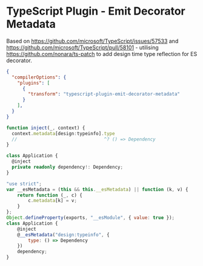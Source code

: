# TypeScript Plugin - Emit Decorator Metadata

Based on https://github.com/microsoft/TypeScript/issues/57533 and https://github.com/microsoft/TypeScript/pull/58101 - utilising https://github.com/nonara/ts-patch to add design time type reflection for ES decorator. 

```json
{
  "compilerOptions": {
    "plugins": [
      {
        "transform": "typescript-plugin-emit-decorator-metadata"
      }
    ],
  }
}
```

```ts
function inject(_, context) {
  context.metadata[design:typeinfo].type
  //                                ^? () => Dependency
}

class Application {
  @inject
  private readonly dependency!: Dependency;
}
```

```js
"use strict";
var __esMetadata = (this && this.__esMetadata) || function (k, v) {
    return function (_, c) {
        c.metadata[k] = v;
    }
};
Object.defineProperty(exports, "__esModule", { value: true });
class Application {
    @inject
    @__esMetadata("design:typeinfo", {
        type: () => Dependency
    })
    dependency;
}
```
